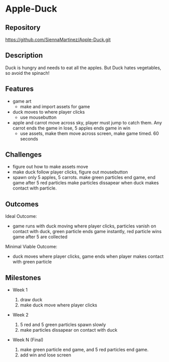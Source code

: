 # Apple-Duck
## Repository
https://github.com/SiennaMartinez/Apple-Duck.git

## Description
Duck is hungry and needs to eat all the apples. But Duck hates vegetables, so avoid the spinach!

## Features
- game art 
	- make and import assets for game
- duck moves to where player clicks
	- use mousebutton
- apple and carrot  move across sky, player must jump to catch them. Any carrot ends the game in lose, 5 apples ends game in win
	- use assets, make them move across screen, make game timed. 60 seconds

## Challenges
- figure out how to make assets move
- make duck follow player clicks, figure out mousebutton
- spawn only 5 apples, 5 carrots. make green particles end game, end game after 5 red particles make particles dissapear when duck makes contact with particle. 

## Outcomes
Ideal Outcome:
- game runs with duck moving where player clicks, particles vanish on contact with duck, green particle ends game instantly, red particle wins game after 5 are collected

Minimal Viable Outcome:
- duck moves where player clicks, game ends when player makes contact with green particle

## Milestones

- Week 1
  1. draw duck
  2. make duck move where player clicks

- Week 2
  1. 5 red and 5 green particles spawn slowly
  2. make particles dissapear on contact with duck

- Week N (Final)
  1. make green particle end game, and 5 red particles end game.
  2. add win and lose screen
